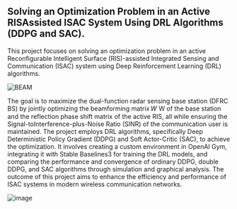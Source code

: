 ## Solving an Optimization Problem in an Active RISAssisted ISAC System Using DRL Algorithms (DDPG and SAC).

This project focuses on solving an optimization problem in an active Reconfigurable Intelligent
Surface (RIS)-assisted Integrated Sensing and Communication (ISAC) system using Deep
Reinforcement Learning (DRL) algorithms. 

![BEAM](https://github.com/user-attachments/assets/e35f620d-5933-4bf4-8f00-beff79822c89)

The goal is to maximize the dual-function radar
sensing base station (DFRC BS) by jointly optimizing the beamforming matrix 𝑊 W of the base
station and the reflection phase shift matrix of the active RIS, all while ensuring the Signal-toInterference-plus-Noise Ratio (SINR) of the communication user is maintained. The project
employs DRL algorithms, specifically Deep Deterministic Policy Gradient (DDPG) and Soft
Actor-Critic (SAC), to achieve the optimization. It involves creating a custom environment in
OpenAI Gym, integrating it with Stable Baselines3 for training the DRL models, and comparing
the performance and convergence of ordinary DDPG, double DDPG, and SAC algorithms
through simulation and graphical analysis. The outcome of this project aims to enhance the
efficiency and performance of ISAC systems in modern wireless communication networks.

![image](https://github.com/user-attachments/assets/56c00889-cbba-461c-b0cc-03b13bbee5f2)
